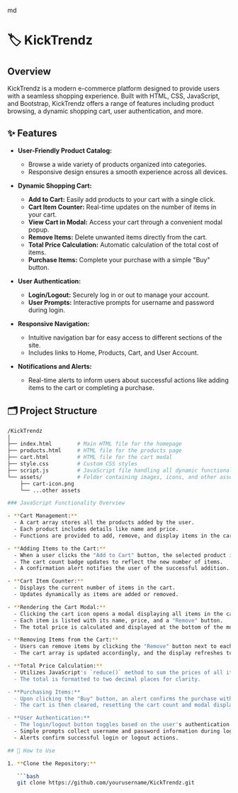 md

# 🏷️ KickTrendz

## Overview

KickTrendz is a modern e-commerce platform designed to provide users with a seamless shopping experience. Built with HTML, CSS, JavaScript, and Bootstrap, KickTrendz offers a range of features including product browsing, a dynamic shopping cart, user authentication, and more.

## ✨ Features

- **User-Friendly Product Catalog:**
  - Browse a wide variety of products organized into categories.
  - Responsive design ensures a smooth experience across all devices.
  
- **Dynamic Shopping Cart:**
  - **Add to Cart:** Easily add products to your cart with a single click.
  - **Cart Item Counter:** Real-time updates on the number of items in your cart.
  - **View Cart in Modal:** Access your cart through a convenient modal popup.
  - **Remove Items:** Delete unwanted items directly from the cart.
  - **Total Price Calculation:** Automatic calculation of the total cost of items.
  - **Purchase Items:** Complete your purchase with a simple "Buy" button.
  
- **User Authentication:**
  - **Login/Logout:** Securely log in or out to manage your account.
  - **User Prompts:** Interactive prompts for username and password during login.
  
- **Responsive Navigation:**
  - Intuitive navigation bar for easy access to different sections of the site.
  - Includes links to Home, Products, Cart, and User Account.
  
- **Notifications and Alerts:**
  - Real-time alerts to inform users about successful actions like adding items to the cart or completing a purchase.

## 🗂 Project Structure

```bash
/KickTrendz
│
├── index.html        # Main HTML file for the homepage
├── products.html     # HTML file for the products page
├── cart.html         # HTML file for the cart modal
├── style.css         # Custom CSS styles
├── script.js         # JavaScript file handling all dynamic functionalities
└── assets/           # Folder containing images, icons, and other assets
    ├── cart-icon.png
    └── ...other assets

### JavaScript Functionality Overview

- **Cart Management:**
  - A cart array stores all the products added by the user.
  - Each product includes details like name and price.
  - Functions are provided to add, remove, and display items in the cart.

- **Adding Items to the Cart:**
  - When a user clicks the "Add to Cart" button, the selected product is added to the cart array.
  - The cart count badge updates to reflect the new number of items.
  - A confirmation alert notifies the user of the successful addition.

- **Cart Item Counter:**
  - Displays the current number of items in the cart.
  - Updates dynamically as items are added or removed.

- **Rendering the Cart Modal:**
  - Clicking the cart icon opens a modal displaying all items in the cart.
  - Each item is listed with its name, price, and a "Remove" button.
  - The total price is calculated and displayed at the bottom of the modal.

- **Removing Items from the Cart:**
  - Users can remove items by clicking the "Remove" button next to each product in the cart.
  - The cart array is updated accordingly, and the display refreshes to show the current items and total price.

- **Total Price Calculation:**
  - Utilizes JavaScript's `reduce()` method to sum the prices of all items in the cart.
  - The total is formatted to two decimal places for clarity.

- **Purchasing Items:**
  - Upon clicking the "Buy" button, an alert confirms the purchase with the total amount.
  - The cart is then cleared, resetting the cart count and modal display.

- **User Authentication:**
  - The login/logout button toggles based on the user's authentication state.
  - Simple prompts collect username and password information during login.
  - Alerts confirm successful login or logout actions.

## 🚀 How to Use

1. **Clone the Repository:**

   ```bash
   git clone https://github.com/yourusername/KickTrendz.git
